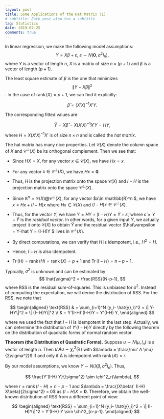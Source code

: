 ```yaml
---
layout: post
title: Some Applications of the Hat Matrix (1)
# subtitle: Each post also has a subtitle
tag: Statistics
date: 2019-07-25
comments: true
---
```

In linear regression, we make the following model assumptions:
$$Y=X\beta+\varepsilon,~\varepsilon\sim N(\boldsymbol{0},\sigma^2 I_n),$$
where $Y$ is a vector of length $n$, $X$ is a matrix of size $n\times (p+1)$ and $\beta$ is a vector of length $(p+1)$.

The least square estimate of $\beta$ is the one that minimizes $$ \|Y-X\beta\|^2 $$. In the case of $\operatorname{rank}(X) = p+1$, we can find it explicitly:

$$\hat{\beta} = (X'X)^{-1}X'Y.$$

The corresponding fitted values are

$$
\hat Y = X\hat\beta = X(X'X)^{-1}X' Y = H Y,
$$

where $H = X(X'X)^{-1}X'$ is of size $n\times n$ and is called the *hat matrix*.

The hat matrix has many nice properties. Let $\mathcal{C}(X)$ denote the column space of $X$ and $\mathcal{C}^\perp(X)$ be its orthogonal complement.
Then we see that:
- Since $HX = X$, for any vector $x \in \mathcal{C}(X)$, we have $Hx = x$.

- For any vector $x \in \mathcal{C}^\perp(X)$, we have $Hx = \boldsymbol{0}$.

- Thus, $H$ is the projection matrix onto the space $\mathcal{C}(X)$ and $I-H$ is the projection matrix onto the space $\mathcal{C}^\perp(X)$.

- Since $\mathbb{R}^n = \mathcal{C}(X) \bigoplus \mathcal{C}^\perp(X)$, for any vector $x\in \mathbb{R}^n $, we have $x = Hx + (I-H)x$ where $Hx\in \mathcal{C}(X)$ and $(I-H)x \in \mathcal{C}^\perp(X)$.

- Thus, for the vector $Y$, we have $Y = HY + (I-H)Y = \hat Y + \hat \varepsilon$, where $\hat\varepsilon = Y-\hat Y$ is the *residual vector*. In other words, for a given input $Y$, we actually project it onto $\mathcal{C}(X)$ to obtain $\hat Y$ and the residual vector $\hat\varepsilon = Y-\hat Y = (I-H)Y $ lives in $\mathcal{C}^\perp(X)$.

- By direct computations, we can verify that $H$ is idempotent, i.e., $H^2 = H$.

- Hence, $I-H$ is also idempotent.

- $\operatorname{Tr}(H) = \operatorname{rank} (H) = \operatorname{rank} (X) = p+1$ and $\operatorname{Tr}(I-H)= n-p-1$.

Typically, $\sigma^2$ is unknown and can be estimated by
$$
\hat{\sigma}^2 = \frac{RSS}{N-p-1},
$$
where RSS is the residual sum-of-squares. This is unbiased for $\sigma^2$. Instead of computing the expectation, we will derive the distribution of RSS. For the RSS, we note that

$$
\begin{aligned}
\text{RSS} & = \sum_{i=1}^N (y_i- \hat{y}_i)^2 = \| Y- HY\|^2  = \| (I- H)Y\|^2 \\
          & = Y'(I-H)'(I-H)Y = Y'(I-H) Y,
\end{aligned}
$$

where we used the fact that $I-H$ is idempotent in the last step.
Actually, we can determine the distribution of $Y'(I-H) Y$ directly by the following theorem on the distribution of quadratic forms of normal random vector.

**Theorem (the Distribution of Quadratic Forms).**
Suppose $u\sim N(\mu, I_n)$ is a vector of length $n$. Then
$u' A u \sim \chi^2_r(\lambda)$ with $\lambda = \frac{\mu' A \mu}{2\sigma^2}$ if and only if
A is idempotent with $\operatorname{rank}(A) = r$.

By our model assumptions, we know $Y \sim N(X\beta, \sigma^2 I_n)$. Thus,

$$
\frac{Y'(I-H) Y}{\sigma^2} \sim \chi^2_r(\lambda),
$$

where $r = \operatorname{rank}(I-H) = n-p-1$ and $\lambda = \frac{(X\beta)' (I-H) X\beta}{2\sigma^2} = 0$ as $(I-H)X = \boldsymbol{0}$.
Therefore, we obtain the well-known distribution of RSS from a different point of view:

$$
\begin{aligned}
\text{RSS} = \sum_{i=1}^N (y_i- \hat{y}_i)^2  = \| (I- H)Y\|^2  =  Y'(I-H) Y \sim \chi^2_{n-p-1}.
\end{aligned}
$$
